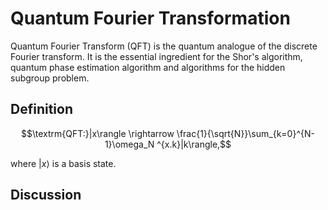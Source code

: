 
# Quantum Fourier Transformation

Quantum Fourier Transform (QFT) is the quantum analogue of the discrete Fourier transform. It is the essential ingredient for the Shor's algorithm, quantum phase estimation algorithm and algorithms for the hidden subgroup problem.

## Definition

$$\textrm{QFT:}|x\rangle \rightarrow \frac{1}{\sqrt{N}}\sum_{k=0}^{N-1}\omega_N ^{x.k}|k\rangle,$$

where $|x\rangle$ is a basis state.

## Discussion





